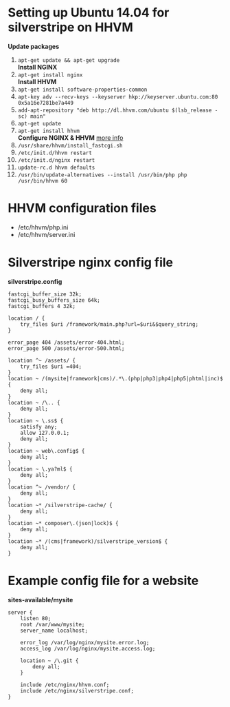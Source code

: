 # Setting up Ubuntu 14.04 for silverstripe on HHVM

**Update packages**  
1. `apt-get update && apt-get upgrade`  
**Install NGINX**  
2. `apt-get install nginx`  
**Install HHVM**  
3. `apt-get install software-properties-common`  
4. `apt-key adv --recv-keys --keyserver hkp://keyserver.ubuntu.com:80 0x5a16e7281be7a449`  
5. `add-apt-repository "deb http://dl.hhvm.com/ubuntu $(lsb_release -sc) main"`  
6. `apt-get update`  
7. `apt-get install hhvm`  
**Configure NGINX & HHVM** [more info](https://github.com/facebook/hhvm/wiki/FastCGI)  
8. `/usr/share/hhvm/install_fastcgi.sh`  
9. `/etc/init.d/hhvm restart`  
10. `/etc/init.d/nginx restart`  
11. `update-rc.d hhvm defaults`  
12. `/usr/bin/update-alternatives --install /usr/bin/php php /usr/bin/hhvm 60`  
# HHVM configuration files  
- /etc/hhvm/php.ini
- /etc/hhvm/server.ini
# Silverstripe nginx config file  
**silverstripe.config**  
```nginx
fastcgi_buffer_size 32k;
fastcgi_busy_buffers_size 64k;
fastcgi_buffers 4 32k;

location / {
    try_files $uri /framework/main.php?url=$uri&$query_string;
}

error_page 404 /assets/error-404.html;
error_page 500 /assets/error-500.html;

location ^~ /assets/ {
    try_files $uri =404;
}
location ~ /(mysite|framework|cms)/.*\.(php|php3|php4|php5|phtml|inc)$ {
    deny all;
}
location ~ /\.. {
    deny all;
}
location ~ \.ss$ {
    satisfy any;
    allow 127.0.0.1;
    deny all;
}
location ~ web\.config$ {
    deny all;
}
location ~ \.ya?ml$ {
    deny all;
}
location ^~ /vendor/ {
    deny all;
}
location ~* /silverstripe-cache/ {
    deny all;
}
location ~* composer\.(json|lock)$ {
    deny all;
}
location ~* /(cms|framework)/silverstripe_version$ {
    deny all;
}
```

# Example config file for a website  
**sites-available/mysite**  
```nginx
server {
    listen 80;
    root /var/www/mysite;
    server_name localhost;

    error_log /var/log/nginx/mysite.error.log;
    access_log /var/log/nginx/mysite.access.log;

    location ~ /\.git {
        deny all;
    }

    include /etc/nginx/hhvm.conf;
    include /etc/nginx/silverstripe.conf;
}
```
